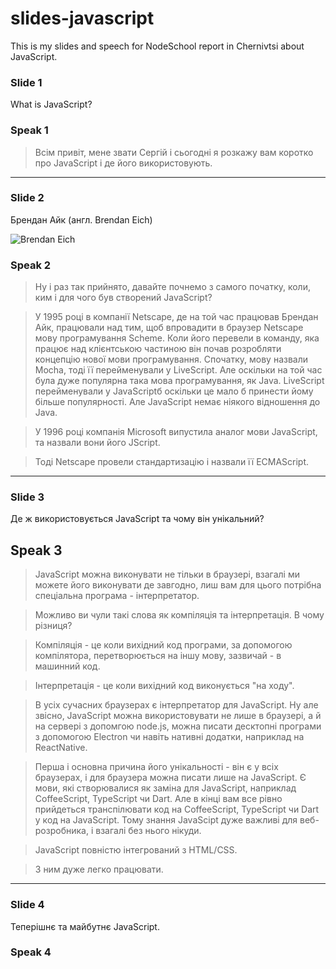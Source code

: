 # slides-javascript
This is my slides and speech for NodeSchool report in Chernivtsi about JavaScript.

### Slide 1

What is JavaScript?

### Speak 1

> Всім привіт, мене звати Сергій і сьогодні я розкажу вам коротко про JavaScript і де його використовують.

------

### Slide 2

Брендан Айк (англ. Brendan Eich)

![Brendan Eich](https://upload.wikimedia.org/wikipedia/commons/0/09/BEich.jpg)

### Speak 2

> Ну і раз так прийнято, давайте почнемо з самого початку, коли, ким і для чого був створений JavaScript?

> У 1995 році в компанії Netscape, де на той час працював Брендан Айк, працювали над тим, щоб впровадити в браузер Netscape мову програмування Scheme. Коли його перевели в команду, яка працює над клієнтською частиною він почав розробляти концепцію нової мови програмування. Спочатку, мову назвали Mocha, тоді її перейменували у LiveScript.  Але оскільки на той час була дуже популярна така мова програмування, як Java. LiveScript перейменували у JavaScriptб оскільки це мало б принести йому більше популярності. Але JavaScript немає ніякого відношення до Java.

> У 1996 році компанія Microsoft випустила аналог мови JavaScript, та назвали вони його JScript.

> Тоді Netscape провели стандартизацію і назвали її ECMAScript.

------

### Slide 3

Де ж використовується JavaScript та чому він унікальний?

## Speak 3

> JavaScript можна виконувати не тільки в браузері, взагалі ми можете його виконувати де завгодно, лиш вам для цього потрібна спеціальна програма - інтерпретатор.

> Можливо ви чули такі слова як компіляція та інтерпретація. В чому різниця?

> Компіляція - це коли вихідний код програми, за допомогою компілятора, перетворюється на іншу мову, зазвичай - в машинний код.

> Інтерпретація - це коли вихідний код виконується "на ходу".

> В усіх сучасних браузерах є інтерпретатор для JavaScript. Ну але звісно, JavaScript можна використовувати не лише в браузері, а й на сервері з допомгою node.js, можна писати десктопні програми з допомогою Electron чи навіть нативні додатки, наприклад на ReactNative.

> Перша і основна причина його унікальності - він є у всіх браузерах, і для браузера можна писати лише на JavaScript. Є мови, які створювалися як заміна для JavaScript, наприклад CoffeeScript, TypeScript чи Dart. Але в кінці вам все рівно прийдеться транспілювати код на CoffeeScript, TypeScript чи Dart у код на JavaScript. Тому знання JavaScipt дуже важливі для веб-розробника, і взагалі без нього нікуди.

> JavaScript повністю інтегрований з HTML/CSS.

> З ним дуже легко працювати.

------

### Slide 4

Теперішнє та майбутнє JavaScript.

### Speak 4

>
